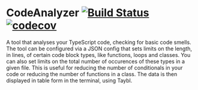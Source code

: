 # CodeAnalyzer [![Build Status](https://travis-ci.com/gabrielbarker/CodeAnalyzer.svg?branch=master)](https://travis-ci.com/gabrielbarker/CodeAnalyzer) [![codecov](https://codecov.io/gh/gabrielbarker/CodeAnalyzer/branch/master/graph/badge.svg)](https://codecov.io/gh/gabrielbarker/CodeAnalyzer)

A tool that analyses your TypeScript code, checking for basic code smells. The tool can be configured via a JSON config that sets limits on the length, in lines, of certain code block types, like functions, loops and classes. You can also set limits on the total number of occurences of these types in a given file. This is useful for reducing the number of conditionals in your code or reducing the number of functions in a class. The data is then displayed in table form in the terminal, using Taybl.
